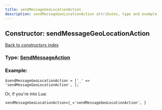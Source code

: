 ```yaml
---
title: sendMessageGeoLocationAction
description: sendMessageGeoLocationAction attributes, type and example
---
```

## Constructor: sendMessageGeoLocationAction  
[Back to constructors index](index.md)






### Type: [SendMessageAction](../types/SendMessageAction.md)


### Example:

```
$sendMessageGeoLocationAction = ['_' => 'sendMessageGeoLocationAction', ];
```  

Or, if you're into Lua:  


```
sendMessageGeoLocationAction={_='sendMessageGeoLocationAction', }

```


